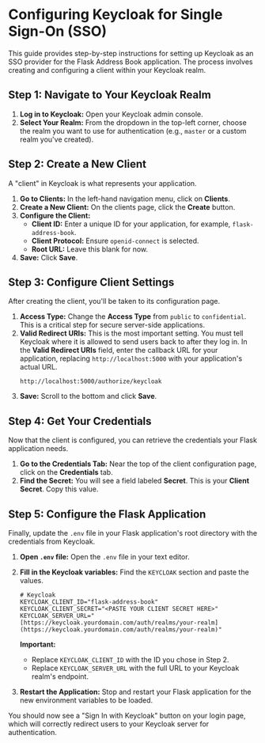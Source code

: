 # Configuring Keycloak for Single Sign-On (SSO)

This guide provides step-by-step instructions for setting up Keycloak as an SSO provider for the Flask Address Book application. The process involves creating and configuring a client within your Keycloak realm.

## Step 1: Navigate to Your Keycloak Realm

1.  **Log in to Keycloak:** Open your Keycloak admin console.
2.  **Select Your Realm:** From the dropdown in the top-left corner, choose the realm you want to use for authentication (e.g., `master` or a custom realm you've created).

## Step 2: Create a New Client

A "client" in Keycloak is what represents your application.

1.  **Go to Clients:** In the left-hand navigation menu, click on **Clients**.
2.  **Create a New Client:** On the clients page, click the **Create** button.
3.  **Configure the Client:**
    * **Client ID:** Enter a unique ID for your application, for example, `flask-address-book`.
    * **Client Protocol:** Ensure `openid-connect` is selected.
    * **Root URL:** Leave this blank for now.
4.  **Save:** Click **Save**.

## Step 3: Configure Client Settings

After creating the client, you'll be taken to its configuration page.

1.  **Access Type:** Change the **Access Type** from `public` to `confidential`. This is a critical step for secure server-side applications.
2.  **Valid Redirect URIs:** This is the most important setting. You must tell Keycloak where it is allowed to send users back to after they log in. In the **Valid Redirect URIs** field, enter the callback URL for your application, replacing `http://localhost:5000` with your application's actual URL.
    ```
    http://localhost:5000/authorize/keycloak
    ```
3.  **Save:** Scroll to the bottom and click **Save**.

## Step 4: Get Your Credentials

Now that the client is configured, you can retrieve the credentials your Flask application needs.

1.  **Go to the Credentials Tab:** Near the top of the client configuration page, click on the **Credentials** tab.
2.  **Find the Secret:** You will see a field labeled **Secret**. This is your **Client Secret**. Copy this value.

## Step 5: Configure the Flask Application

Finally, update the `.env` file in your Flask application's root directory with the credentials from Keycloak.

1.  **Open `.env` file:** Open the `.env` file in your text editor.
2.  **Fill in the Keycloak variables:** Find the `KEYCLOAK` section and paste the values.

    ```dotenv
    # Keycloak
    KEYCLOAK_CLIENT_ID="flask-address-book"
    KEYCLOAK_CLIENT_SECRET="<PASTE YOUR CLIENT SECRET HERE>"
    KEYCLOAK_SERVER_URL="[https://keycloak.yourdomain.com/auth/realms/your-realm](https://keycloak.yourdomain.com/auth/realms/your-realm)"
    ```
    **Important:**
    * Replace `KEYCLOAK_CLIENT_ID` with the ID you chose in Step 2.
    * Replace `KEYCLOAK_SERVER_URL` with the full URL to your Keycloak realm's endpoint.

3.  **Restart the Application:** Stop and restart your Flask application for the new environment variables to be loaded.

You should now see a "Sign In with Keycloak" button on your login page, which will correctly redirect users to your Keycloak server for authentication.

